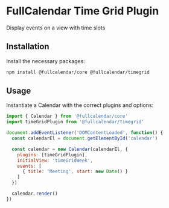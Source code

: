 
# FullCalendar Time Grid Plugin

Display events on a view with time slots

## Installation

Install the necessary packages:

```sh
npm install @fullcalendar/core @fullcalendar/timegrid
```

## Usage

Instantiate a Calendar with the correct plugins and options:

```js
import { Calendar } from '@fullcalendar/core'
import timeGridPlugin from '@fullcalendar/timegrid'

document.addEventListener('DOMContentLoaded', function() {
  const calendarEl = document.getElementById('calendar')

  const calendar = new Calendar(calendarEl, {
    plugins: [timeGridPlugin],
    initialView: 'timeGridWeek',
    events: [
      { title: 'Meeting', start: new Date() }
    ]
  })

  calendar.render()
})
```
